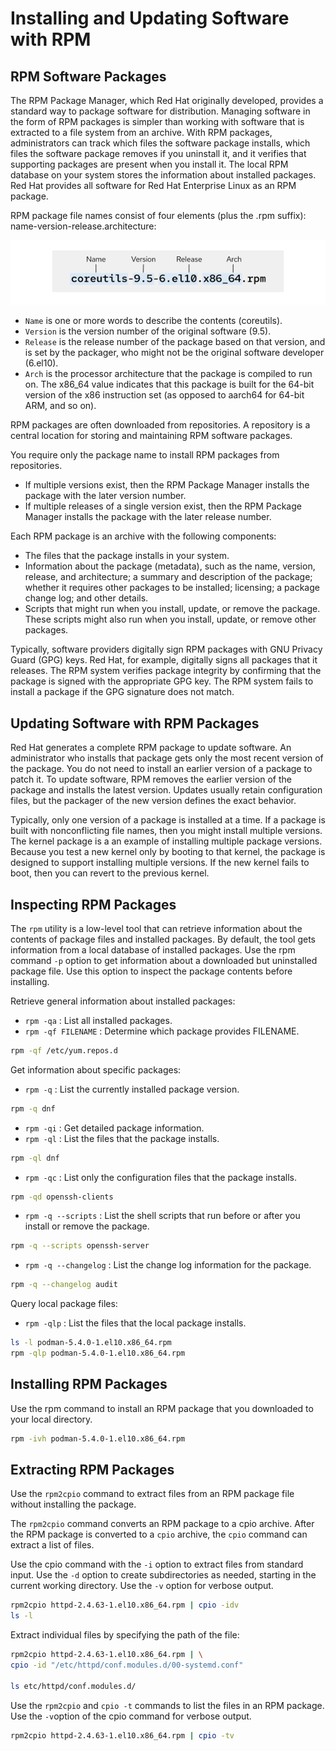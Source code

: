 # Installing and Updating Software with RPM

## RPM Software Packages

The RPM Package Manager, which Red Hat originally developed, provides a standard way to package software for distribution. Managing software in the form of RPM packages is simpler than working with software that is extracted to a file system from an archive. With RPM packages, administrators can track which files the software package installs, which files the software package removes if you uninstall it, and it verifies that supporting packages are present when you install it. The local RPM database on your system stores the information about installed packages. Red Hat provides all software for Red Hat Enterprise Linux as an RPM package.

RPM package file names consist of four elements (plus the .rpm suffix): name-version-release.architecture:

![alt text](images/image17.png)

- `Name` is one or more words to describe the contents (coreutils).
- `Version` is the version number of the original software (9.5).
- `Release` is the release number of the package based on that version, and is set by the packager, who might not be the original software developer (6.el10).
- `Arch` is the processor architecture that the package is compiled to run on. The x86_64 value indicates that this package is built for the 64-bit version of the x86 instruction set (as opposed to aarch64 for 64-bit ARM, and so on).

RPM packages are often downloaded from repositories. A repository is a central location for storing and maintaining RPM software packages.

You require only the package name to install RPM packages from repositories.

- If multiple versions exist, then the RPM Package Manager installs the package with the later version number.
- If multiple releases of a single version exist, then the RPM Package Manager installs the package with the later release number.

Each RPM package is an archive with the following components:

- The files that the package installs in your system.
- Information about the package (metadata), such as the name, version, release, and architecture; a summary and description of the package; whether it requires other packages to be installed; licensing; a package change log; and other details.
- Scripts that might run when you install, update, or remove the package. These scripts might also run when you install, update, or remove other packages.

Typically, software providers digitally sign RPM packages with GNU Privacy Guard (GPG) keys. Red Hat, for example, digitally signs all packages that it releases. The RPM system verifies package integrity by confirming that the package is signed with the appropriate GPG key. The RPM system fails to install a package if the GPG signature does not match.

## Updating Software with RPM Packages

Red Hat generates a complete RPM package to update software. An administrator who installs that package gets only the most recent version of the package. You do not need to install an earlier version of a package to patch it. To update software, RPM removes the earlier version of the package and installs the latest version. Updates usually retain configuration files, but the packager of the new version defines the exact behavior.

Typically, only one version of a package is installed at a time. If a package is built with nonconflicting file names, then you might install multiple versions. The kernel package is a an example of installing multiple package versions. Because you test a new kernel only by booting to that kernel, the package is designed to support installing multiple versions. If the new kernel fails to boot, then you can revert to the previous kernel.

## Inspecting RPM Packages

The `rpm` utility is a low-level tool that can retrieve information about the contents of package files and installed packages. By default, the tool gets information from a local database of installed packages. Use the rpm command `-p` option to get information about a downloaded but uninstalled package file. Use this option to inspect the package contents before installing.

Retrieve general information about installed packages:

- `rpm -qa` : List all installed packages.
- `rpm -qf FILENAME` : Determine which package provides FILENAME.

```bash
rpm -qf /etc/yum.repos.d
```

Get information about specific packages:
- `rpm -q` : List the currently installed package version.

```bash
rpm -q dnf
```
- `rpm -qi` : Get detailed package information.
- `rpm -ql` : List the files that the package installs.

```bash
rpm -ql dnf
```

- `rpm -qc` : List only the configuration files that the package installs.
```bash
rpm -qd openssh-clients
```

- `rpm -q --scripts` : List the shell scripts that run before or after you install or remove the package.

```bash
rpm -q --scripts openssh-server
```

- `rpm -q --changelog` : List the change log information for the package.

```bash
rpm -q --changelog audit
```

Query local package files:

-  `rpm -qlp` : List the files that the local package installs.

```bash
ls -l podman-5.4.0-1.el10.x86_64.rpm
rpm -qlp podman-5.4.0-1.el10.x86_64.rpm
```

## Installing RPM Packages

Use the rpm command to install an RPM package that you downloaded to your local directory.

```bash
rpm -ivh podman-5.4.0-1.el10.x86_64.rpm
```
## Extracting RPM Packages

Use the `rpm2cpio` command to extract files from an RPM package file without installing the package.

The `rpm2cpio` command converts an RPM package to a cpio archive. After the RPM package is converted to a `cpio` archive, the `cpio` command can extract a list of files.

Use the cpio command with the `-i` option to extract files from standard input. Use the `-d` option to create subdirectories as needed, starting in the current working directory. Use the `-v` option for verbose output.

```bash
rpm2cpio httpd-2.4.63-1.el10.x86_64.rpm | cpio -idv
ls -l
```

Extract individual files by specifying the path of the file:

```bash
rpm2cpio httpd-2.4.63-1.el10.x86_64.rpm | \
cpio -id "/etc/httpd/conf.modules.d/00-systemd.conf"

ls etc/httpd/conf.modules.d/
```

Use the `rpm2cpio` and `cpio -t` commands to list the files in an RPM package. Use the `-v`option of the cpio command for verbose output.

```bash
rpm2cpio httpd-2.4.63-1.el10.x86_64.rpm | cpio -tv
```
